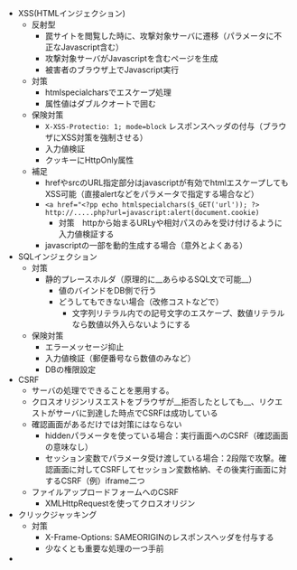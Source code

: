 * XSS(HTMLインジェクション)
  * 反射型
    * 罠サイトを閲覧した時に、攻撃対象サーバに遷移（パラメータに不正なJavascript含む）
    * 攻撃対象サーバがJavascriptを含むページを生成
    * 被害者のブラウザ上でJavascript実行
  * 対策
    * htmlspecialcharsでエスケープ処理
    * 属性値はダブルクオートで囲む
  * 保険対策
    * `X-XSS-Protectio: 1; mode=block` レスポンスヘッダの付与（ブラウザにXSS対策を強制させる）
    * 入力値検証
    * クッキーにHttpOnly属性    
  * 補足
    * hrefやsrcのURL指定部分はjavascriptが有効でhtmlエスケープしてもXSS可能（直接alertなどをパラメータで指定する場合など）
    * `<a href="<?pp echo htmlspecialchars($_GET('url')); ?>`  `http://.....php?url=javascript:alert(document.cookie)`
      * 対策　httpから始まるURLyや相対パスのみを受け付けるように入力値検証する
    * javascriptの一部を動的生成する場合（意外とよくある）    
* SQLインジェクション
  * 対策
    * 静的プレースホルダ（原理的に__あらゆるSQL文で可能__）
      * 値のバインドをDB側で行う
      * どうしてもできない場合（改修コストなどで）
        *  文字列リテラル内での記号文字のエスケープ、数値リテラルなら数値以外入らないようにする
  * 保険対策
    * エラーメッセージ抑止
    * 入力値検証（郵便番号なら数値のみなど）
    * DBの権限設定     
* CSRF
  * サーバの処理でできることを悪用する。
  * クロスオリジンリスエストをブラウザが__拒否したとしても__、リクエストがサーバに到達した時点でCSRFは成功している
  * 確認画面があるだけでは対策にはならない
    * hiddenパラメータを使っている場合：実行画面へのCSRF（確認画面の意味なし）
    * セッション変数でパラメータ受け渡している場合：2段階で攻撃。確認画面に対してCSRFしてセッション変数格納、その後実行画面に対するCSRF（例）iframe二つ  
  * ファイルアップロードフォームへのCSRF
    * XMLHttpRequestを使ってクロスオリジン  
* クリックジャッキング
  * 対策
    * X-Frame-Options: SAMEORIGINのレスポンスヘッダを付与する
    * 少なくとも重要な処理の一つ手前
* 
